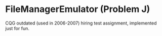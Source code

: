 # FileManagerEmulator (Problem J)

CQG outdated (used in 2006-2007) hiring test assignment, implemented just for fun.

